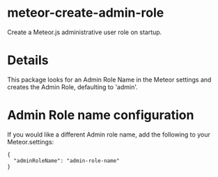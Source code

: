 # meteor-create-admin-role
Create a Meteor.js administrative user role on startup.

# Details
This package looks for an Admin Role Name in the Meteor settings and creates the Admin Role, defaulting to 'admin'.

# Admin Role name configuration
If you would like a different Admin role name, add the following to your Meteor.settings:

```
{
  "adminRoleName": "admin-role-name"
}
```
